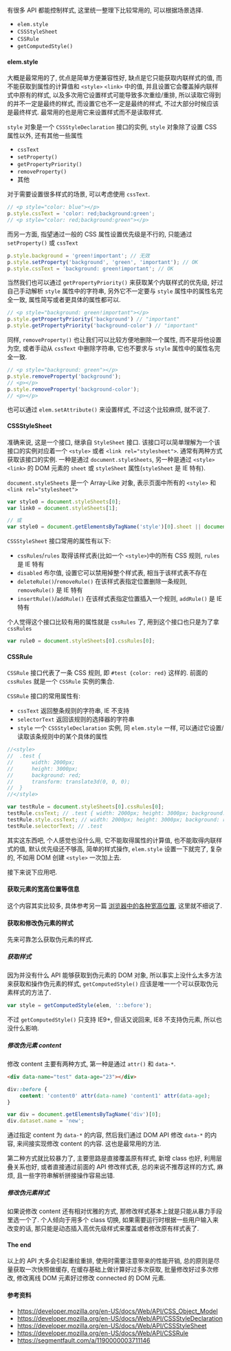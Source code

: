 有很多 API 都能控制样式, 这里统一整理下比较常用的, 可以根据场景选择.

* `elem.style`
* `CSSStyleSheet`
* `CSSRule`
* `getComputedStyle()`



#### elem.style

大概是最常用的了, 优点是简单方便兼容性好, 缺点是它只能获取内联样式的值, 而不能获取到属性的计算值和 `<style>` `<link>` 中的值, 并且设置它会覆盖掉内联样式中原有的样式, 以及多次用它设置样式可能导致多次重绘/重排, 所以读取它得到的并不一定是最终的样式, 而设置它也不一定是最终的样式, 不过大部分时候应该是最终样式. 最常用的也是用它来设置样式而不是读取样式.

`style` 对象是一个 `CSSStyleDeclaration` 接口的实例, `style` 对象除了设置 CSS 属性以外, 还有其他一些属性

* `cssText`
* `setProperty()`
* `getPropertyPriority()`
* `removeProperty()`
* 其他

对于需要设置很多样式的场景, 可以考虑使用 `cssText`.

```javascript
// <p style="color: blue"></p>
p.style.cssText = 'color: red;background:green';
// <p style="color: red;background:green"></p>
```

而另一方面, 指望通过一般的 CSS 属性设置优先级是不行的, 只能通过 `setProperty()` 或 `cssText`

```javascript
p.style.background = 'green!important'; // 无效
p.style.setProperty('background', 'green', 'important'); // OK
p.style.cssText = 'background: green!important'; // OK
```

当然我们也可以通过 `getPropertyPriority()` 来获取某个内联样式的优先级, 好过自己手动解析 `style` 属性中的字符串, 另外它不一定要与 `style` 属性中的属性名完全一致, 属性简写或者更具体的属性都可以.

```javascript
// <p style="background: green!important"></p>
p.style.getPropertyPriority('background') // "important"
p.style.getPropertyPriority('background-color') // "important"
```

同样, `removeProperty()` 也让我们可以比较方便地删除一个属性, 而不是将他设置为空, 或者手动从 `cssText` 中删除字符串, 它也不要求与 `style` 属性中的属性名完全一致.

```javascript
// <p style="background: green"></p>
p.style.removeProperty('background');
// <p></p>
p.style.removeProperty('background-color');
// <p></p>
```

也可以通过 `elem.setAttribute()` 来设置样式, 不过这个比较麻烦, 就不说了.



#### CSSStyleSheet

准确来说, 这是一个接口, 继承自 `StyleSheet` 接口. 该接口可以简单理解为一个该接口的实例对应着一个 `<style>` 或者 `<link rel="stylesheet">`. 通常有两种方式获取该接口的实例. 一种是通过 `document.styleSheets`, 另一种是通过 `<style>` `<link>` 的 DOM 元素的 `sheet` 或 `styleSheet` 属性(`styleSheet` 是 IE 特有).

`document.styleSheets` 是一个 Array-Like 对象, 表示页面中所有的 `<style>` 和 `<link rel="stylesheet">`

```javascript
var style0 = document.styleSheets[0];
var link0 = document.styleSheets[1];

// 或
var style0 = document.getElementsByTagName('style')[0].sheet || document.getElementsByTagName('style')[0].styleSheet;
```

`CSSStyleSheet` 接口常用的属性有以下:

* `cssRules`/`rules` 取得该样式表(比如一个 `<style>`)中的所有 CSS 规则, `rules` 是 IE 特有
* `disabled` 布尔值, 设置它可以禁用掉整个样式表, 相当于该样式表不存在
* `deleteRule()`/`removeRule()` 在该样式表指定位置删除一条规则, `removeRule()` 是 IE 特有
* `insertRule()`/`addRule()` 在该样式表指定位置插入一个规则, `addRule()` 是 IE 特有

个人觉得这个接口比较有用的属性就是 `cssRules` 了, 用到这个接口也只是为了拿 `cssRules`

```javascript
var rule0 = document.styleSheets[0].cssRules[0];
```





#### CSSRule

`CSSRule` 接口代表了一条 CSS 规则, 即 `#test {color: red}` 这样的. 前面的 `cssRules` 就是一个 `CSSRule` 实例的集合.

`CSSRule` 接口的常用属性有:

* `cssText` 返回整条规则的字符串, IE 不支持
* `selectorText` 返回该规则的选择器的字符串
* `style` 一个 `CSSStyleDeclaration` 实例, 同 `elem.style` 一样, 可以通过它设置/读取该条规则中的某个具体的属性

```javascript
//<style>
//	.test {
//		width: 2000px;
//		height: 3000px;
//		background: red;
//		transform: translate3d(0, 0, 0);
//	}
//</style>

var testRule = document.styleSheets[0].cssRules[0];
testRule.cssText; // .test { width: 2000px; height: 3000px; background: red; transform: translate3d(0px, 0px, 0px); }
testRule.style.cssText; // width: 2000px; height: 3000px; background: red; transform: translate3d(0px, 0px, 0px);
testRule.selectorText; // .test
```

其实这东西吧, 个人感觉也没什么用, 它不能取得属性的计算值, 也不能取得内联样式的值, 默认优先级还不够高, 简单的样式操作, `elem.style` 设置一下就完了, 复杂的, 不如用 DOM 创建 `<style>` 一次加上去.

接下来说下应用吧.



#### 获取元素的宽高位置等信息

这个内容其实比较多, 具体参考另一篇 [浏览器中的各种宽高位置](./浏览器中的各种宽高位置.md), 这里就不细说了.



#### 获取和修改伪元素的样式

先来可靠怎么获取伪元素的样式.

##### 获取样式

因为并没有什么 API 能够获取到伪元素的 DOM 对象, 所以事实上没什么太多方法来获取和操作伪元素的样式, `getComputedStyle()` 应该是唯一一个可以获取伪元素样式的方法了.

```javascript
var style = getComputedStyle(elem, '::before');
```

不过 `getComputedStyle()` 只支持 IE9+, 但话又说回来, IE8 不支持伪元素, 所以也没什么影响.

##### 修改伪元素 content

修改 content 主要有两种方式, 第一种是通过 `attr()` 和 `data-*`.

```html
<div data-name="test" data-age="23"></div>
```

```css
div::before {
    content: 'content0' attr(data-name) 'content1' attr(data-age);
}
```

```javascript
var div = document.getElementsByTagName('div')[0];
div.dataset.name = 'new';
```

通过指定 content 为 `data-*` 的内容, 然后我们通过 DOM API 修改 `data-*` 的内容, 来间接实现修改 content 的内容. 这也是最常用的方法.

第二种方式就比较暴力了, 主要思路是直接覆盖原有样式, 新增 class 也好, 利用层叠关系也好, 或者直接通过前面的 API 修改样式表, 总的来说不推荐这样的方式, 麻烦, 且一些字符串解析拼接操作容易出错.

##### 修改伪元素样式

如果说修改 content 还有相对优雅的方式, 那修改样式基本上就是只能从暴力手段里选一个了. 个人倾向于用多个 class 切换, 如果需要运行时根据一些用户输入来改变的话, 那只能是动态插入高优先级样式来覆盖或者修改原有样式表了.



#### The end

以上的 API 大多会引起重绘重排, 使用时需要注意带来的性能开销, 总的原则是尽量获取一次快照做缓存, 在缓存基础上做计算好过多次获取, 批量修改好过多次修改, 修改离线 DOM 元素好过修改 connected 的 DOM 元素.



#### 参考资料

* https://developer.mozilla.org/en-US/docs/Web/API/CSS_Object_Model
* https://developer.mozilla.org/en-US/docs/Web/API/CSSStyleDeclaration
* https://developer.mozilla.org/en-US/docs/Web/API/CSSStyleSheet
* https://developer.mozilla.org/en-US/docs/Web/API/CSSRule
* https://segmentfault.com/a/1190000003711146